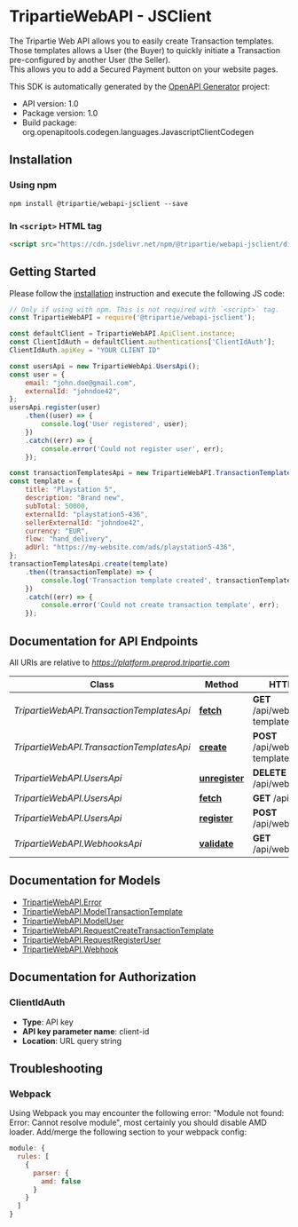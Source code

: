 # TripartieWebAPI - JSClient

The Tripartie Web API allows you to easily create Transaction templates.<br />
Those templates allows a User (the Buyer) to quickly initiate a Transaction pre-configured by another User (the Seller).<br />
This allows you to add a Secured Payment button on your website pages.

This SDK is automatically generated by the [OpenAPI Generator](https://openapi-generator.tech) project:

- API version: 1.0
- Package version: 1.0
- Build package: org.openapitools.codegen.languages.JavascriptClientCodegen

## Installation

### Using npm

```shell
npm install @tripartie/webapi-jsclient --save
```

### In `<script>` HTML tag

```html
<script src="https://cdn.jsdelivr.net/npm/@tripartie/webapi-jsclient/dist/tripartiewebapi-jsclient.min.js"></script>
```

## Getting Started

Please follow the [installation](#installation) instruction and execute the following JS code:

```javascript
// Only if using with npm. This is not required with `<script>` tag.
const TripartieWebAPI = require('@tripartie/webapi-jsclient');

const defaultClient = TripartieWebAPI.ApiClient.instance;
const ClientIdAuth = defaultClient.authentications['ClientIdAuth'];
ClientIdAuth.apiKey = "YOUR CLIENT ID"

const usersApi = new TripartieWebApi.UsersApi();
const user = {
    email: "john.doe@gmail.com",
    externalId: "johndoe42",
};
usersApi.register(user)
    .then((user) => {
        console.log('User registered', user);
    })
    .catch((err) => {
        console.error('Could not register user', err);
    });

const transactionTemplatesApi = new TripartieWebAPI.TransactionTemplatesApi()
const template = {
    title: "Playstation 5",
    description: "Brand new",
    subTotal: 50000,
    externalId: "playstation5-436",
    sellerExternalId: "johndoe42",
    currency: "EUR",
    flow: "hand_delivery",
    adUrl: "https://my-website.com/ads/playstation5-436",
};
transactionTemplatesApi.create(template)
    .then((transactionTemplate) => {
        console.log('Transaction template created', transactionTemplate);
    })
    .catch((err) => {
        console.error('Could not create transaction template', err);
    });


```

## Documentation for API Endpoints

All URIs are relative to *https://platform.preprod.tripartie.com*

Class | Method | HTTP request | Description
------------ | ------------- | ------------- | -------------
*TripartieWebAPI.TransactionTemplatesApi* | [**fetch**](docs/TransactionTemplatesApi.md#fetch) | **GET** /api/web/transaction-templates/ | Fetch
*TripartieWebAPI.TransactionTemplatesApi* | [**create**](docs/TransactionTemplatesApi.md#create) | **POST** /api/web/transaction-templates/ | Create
*TripartieWebAPI.UsersApi* | [**unregister**](docs/UsersApi.md#unregister) | **DELETE** /api/web/users/ | Unregister
*TripartieWebAPI.UsersApi* | [**fetch**](docs/UsersApi.md#fetch) | **GET** /api/web/users/ | Fetch
*TripartieWebAPI.UsersApi* | [**register**](docs/UsersApi.md#register) | **POST** /api/web/users/ | Register
*TripartieWebAPI.WebhooksApi* | [**validate**](docs/WebhooksApi.md#validate) | **GET** /api/web/webhooks/ | Validate


## Documentation for Models

 - [TripartieWebAPI.Error](docs/Error.md)
 - [TripartieWebAPI.ModelTransactionTemplate](docs/ModelTransactionTemplate.md)
 - [TripartieWebAPI.ModelUser](docs/ModelUser.md)
 - [TripartieWebAPI.RequestCreateTransactionTemplate](docs/RequestCreateTransactionTemplate.md)
 - [TripartieWebAPI.RequestRegisterUser](docs/RequestRegisterUser.md)
 - [TripartieWebAPI.Webhook](docs/Webhook.md)


## Documentation for Authorization



### ClientIdAuth


- **Type**: API key
- **API key parameter name**: client-id
- **Location**: URL query string


## Troubleshooting

### Webpack

Using Webpack you may encounter the following error: "Module not found: Error:
Cannot resolve module", most certainly you should disable AMD loader. Add/merge
the following section to your webpack config:

```javascript
module: {
  rules: [
    {
      parser: {
        amd: false
      }
    }
  ]
}
```
